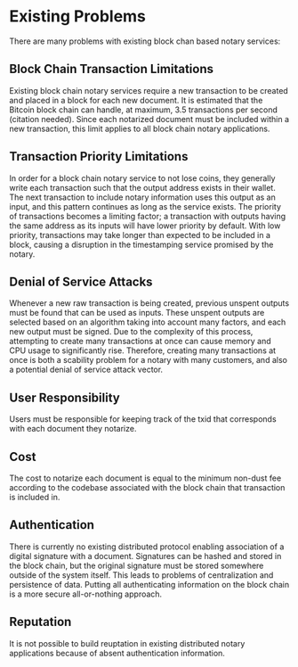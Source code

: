 # Existing Problems

There are many problems with existing block chan based notary services:

## Block Chain Transaction Limitations

Existing block chain notary services require a new transaction to be created and placed in a block for each new document. It is estimated that the Bitcoin block chain can handle, at maximum, 3.5 transactions per second (citation needed). Since each notarized document must be included within a new transaction, this limit applies to all block chain notary applications. 

## Transaction Priority Limitations

In order for a block chain notary service to not lose coins, they generally write each transaction such that the output address exists in their wallet. The next transaction to include notary information uses this output as an input, and this pattern continues as long as the service exists. The priority of transactions becomes a limiting factor; a transaction with outputs having the same address as its inputs will have lower priority by default. With low priority, transactions may take longer than expected to be included in a block, causing a disruption in the timestamping service promised by the notary.

## Denial of Service Attacks

Whenever a new raw transaction is being created, previous unspent outputs must be found that can be used as inputs. These unspent outputs are selected based on an algorithm taking into account many factors, and each new output must be signed. Due to the complexity of this process, attempting to create many transactions at once can cause memory and CPU usage to significantly rise. Therefore, creating many transactions at once is both a scability problem for a notary with many customers, and also a potential denial of service attack vector.

## User Responsibility

Users must be responsible for keeping track of the txid that corresponds with each document they notarize. 

## Cost

The cost to notarize each document is equal to the minimum non-dust fee according to the codebase associated with the block chain that transaction is included in.

## Authentication

There is currently no existing distributed protocol enabling association of a digital signature with a document. Signatures can be hashed and stored in the block chain, but the original signature must be stored somewhere outside of the system itself. This leads to problems of centralization and persistence of data. Putting all authenticating information on the block chain is a more secure all-or-nothing approach.

## Reputation

It is not possible to build reuptation in existing distributed notary applications because of absent authentication information.


